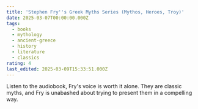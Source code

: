 ```yaml
---
title: 'Stephen Fry''s Greek Myths Series (Mythos, Heroes, Troy)'
date: 2025-03-07T00:00:00.000Z
tags:
  - books
  - mythology
  - ancient-greece
  - history
  - literature
  - classics
rating: 4
last_edited: 2025-03-09T15:33:51.000Z
---
```

Listen to the audiobook, Fry's voice is worth it alone. They are classic myths, and Fry is unabashed about trying to present them in a compelling way.
